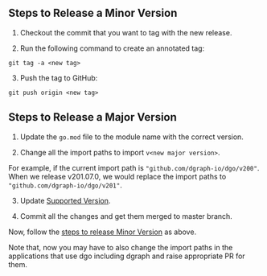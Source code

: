 ## Steps to Release a Minor Version

1. Checkout the commit that you want to tag with the new release.

2. Run the following command to create an annotated tag:

```
git tag -a <new tag>
```

3. Push the tag to GitHub:

```
git push origin <new tag>
```

## Steps to Release a Major Version

1. Update the `go.mod` file to the module name with the correct version.

2. Change all the import paths to import `v<new major version>`.

For example, if the current import path is `"github.com/dgraph-io/dgo/v200"`.
When we release v201.07.0, we would replace the import paths to `"github.com/dgraph-io/dgo/v201"`.

3. Update [Supported Version](https://github.com/dgraph-io/dgo/#supported-versions).

4. Commit all the changes and get them merged to master branch.

Now, follow the [steps to release Minor Version](#steps-to-release-a-minor-version) as above.

Note that, now you may have to also change the import paths in the applications that use dgo including dgraph and raise appropriate PR for them.
